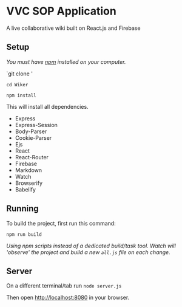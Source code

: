 # VVC SOP Application

A live collaborative wiki built on React.js and Firebase

## Setup

*You must have [npm](https://www.npmjs.org/) installed on your computer.*

`git clone '

`cd Wiker`

`npm install`

This will install all dependencies.

- Express
- Express-Session
- Body-Parser
- Cookie-Parser
- Ejs
- React
- React-Router
- Firebase
- Markdown
- Watch
- Browserify
- Babelify


## Running

To build the project, first run this command:

`npm run build`

*Using npm scripts instead of a dedicated build/task tool.
Watch will 'observe' the project and build a new `all.js` file on each change.*

## Server

On a different terminal/tab run `node server.js`

Then open [http://localhost:8080](http://localhost:8080) in your browser.
